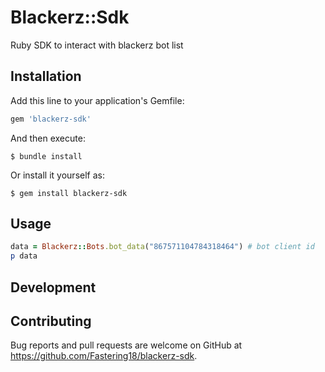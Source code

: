 # Blackerz::Sdk

Ruby SDK to interact with blackerz bot list
## Installation

Add this line to your application's Gemfile:

```ruby
gem 'blackerz-sdk'
```

And then execute:

    $ bundle install

Or install it yourself as:

    $ gem install blackerz-sdk

## Usage

```rb
data = Blackerz::Bots.bot_data("867571104784318464") # bot client id
p data
```

## Development



## Contributing

Bug reports and pull requests are welcome on GitHub at https://github.com/Fastering18/blackerz-sdk.
